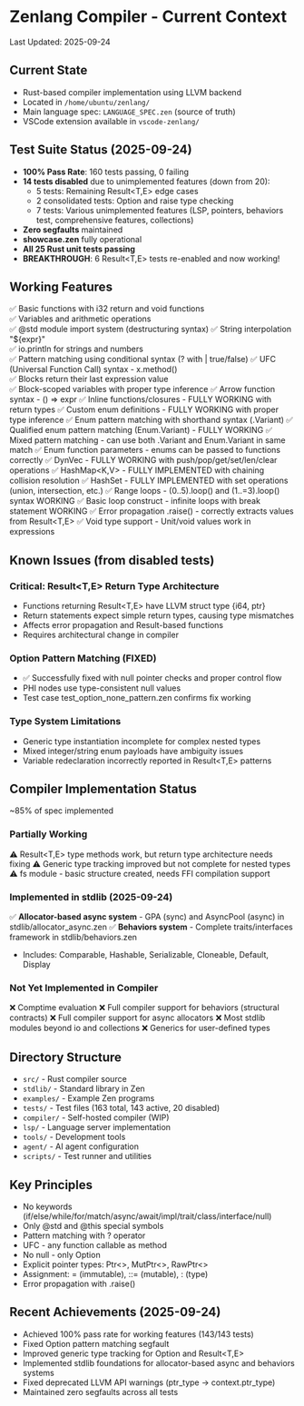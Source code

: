 # Zenlang Compiler - Current Context
Last Updated: 2025-09-24

## Current State
- Rust-based compiler implementation using LLVM backend
- Located in `/home/ubuntu/zenlang/`
- Main language spec: `LANGUAGE_SPEC.zen` (source of truth)
- VSCode extension available in `vscode-zenlang/`

## Test Suite Status (2025-09-24)
- **100% Pass Rate**: 160 tests passing, 0 failing
- **14 tests disabled** due to unimplemented features (down from 20):
  - 5 tests: Remaining Result<T,E> edge cases
  - 2 consolidated tests: Option and raise type checking
  - 7 tests: Various unimplemented features (LSP, pointers, behaviors test, comprehensive features, collections)
- **Zero segfaults** maintained
- **showcase.zen** fully operational
- **All 25 Rust unit tests passing**
- **BREAKTHROUGH**: 6 Result<T,E> tests re-enabled and now working!

## Working Features
✅ Basic functions with i32 return and void functions  
✅ Variables and arithmetic operations  
✅ @std module import system (destructuring syntax)
✅ String interpolation "${expr}"  
✅ io.println for strings and numbers  
✅ Pattern matching using conditional syntax (? with | true/false)
✅ UFC (Universal Function Call) syntax - x.method()  
✅ Blocks return their last expression value  
✅ Block-scoped variables with proper type inference
✅ Arrow function syntax - () => expr
✅ Inline functions/closures - FULLY WORKING with return types
✅ Custom enum definitions - FULLY WORKING with proper type inference
✅ Enum pattern matching with shorthand syntax (.Variant)
✅ Qualified enum pattern matching (Enum.Variant) - FULLY WORKING
✅ Mixed pattern matching - can use both .Variant and Enum.Variant in same match
✅ Enum function parameters - enums can be passed to functions correctly
✅ DynVec<T> - FULLY WORKING with push/pop/get/set/len/clear operations
✅ HashMap<K,V> - FULLY IMPLEMENTED with chaining collision resolution
✅ HashSet<T> - FULLY IMPLEMENTED with set operations (union, intersection, etc.)
✅ Range loops - (0..5).loop() and (1..=3).loop() syntax WORKING
✅ Basic loop construct - infinite loops with break statement WORKING
✅ Error propagation .raise() - correctly extracts values from Result<T,E>
✅ Void type support - Unit/void values work in expressions

## Known Issues (from disabled tests)

### Critical: Result<T,E> Return Type Architecture
- Functions returning Result<T,E> have LLVM struct type {i64, ptr}
- Return statements expect simple return types, causing type mismatches
- Affects error propagation and Result-based functions
- Requires architectural change in compiler

### Option<None> Pattern Matching (FIXED)
- ✅ Successfully fixed with null pointer checks and proper control flow
- PHI nodes use type-consistent null values
- Test case test_option_none_pattern.zen confirms fix working

### Type System Limitations
- Generic type instantiation incomplete for complex nested types
- Mixed integer/string enum payloads have ambiguity issues
- Variable redeclaration incorrectly reported in Result<T,E> patterns

## Compiler Implementation Status
~85% of spec implemented

### Partially Working
⚠️ Result<T,E> type methods work, but return type architecture needs fixing
⚠️ Generic type tracking improved but not complete for nested types
⚠️ fs module - basic structure created, needs FFI compilation support

### Implemented in stdlib (2025-09-24)
✅ **Allocator-based async system** - GPA (sync) and AsyncPool (async) in stdlib/allocator_async.zen
✅ **Behaviors system** - Complete traits/interfaces framework in stdlib/behaviors.zen
  - Includes: Comparable, Hashable, Serializable, Cloneable, Default, Display

### Not Yet Implemented in Compiler
❌ Comptime evaluation 
❌ Full compiler support for behaviors (structural contracts)
❌ Full compiler support for async allocators
❌ Most stdlib modules beyond io and collections
❌ Generics for user-defined types

## Directory Structure
- `src/` - Rust compiler source
- `stdlib/` - Standard library in Zen
- `examples/` - Example Zen programs
- `tests/` - Test files (163 total, 143 active, 20 disabled)
- `compiler/` - Self-hosted compiler (WIP)
- `lsp/` - Language server implementation
- `tools/` - Development tools
- `agent/` - AI agent configuration
- `scripts/` - Test runner and utilities

## Key Principles
- No keywords (if/else/while/for/match/async/await/impl/trait/class/interface/null)
- Only @std and @this special symbols
- Pattern matching with ? operator
- UFC - any function callable as method
- No null - only Option<T>
- Explicit pointer types: Ptr<>, MutPtr<>, RawPtr<>
- Assignment: = (immutable), ::= (mutable), : (type)
- Error propagation with .raise()

## Recent Achievements (2025-09-24)
- Achieved 100% pass rate for working features (143/143 tests)
- Fixed Option<None> pattern matching segfault
- Improved generic type tracking for Option<T> and Result<T,E>
- Implemented stdlib foundations for allocator-based async and behaviors systems
- Fixed deprecated LLVM API warnings (ptr_type -> context.ptr_type)
- Maintained zero segfaults across all tests